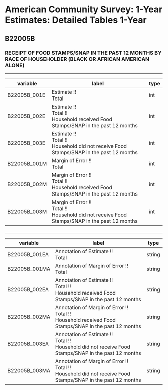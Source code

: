 # American Community Survey: 1-Year Estimates: Detailed Tables 1-Year

## B22005B

### RECEIPT OF FOOD STAMPS/SNAP IN THE PAST 12 MONTHS BY RACE OF HOUSEHOLDER (BLACK OR AFRICAN AMERICAN ALONE)

___

| variable | label | type |
| ----- | ----- | ----- |
| B22005B_001E | Estimate !!<br>Total | int |
| B22005B_002E | Estimate !!<br>Total !!<br>Household received Food Stamps/SNAP in the past 12 months | int |
| B22005B_003E | Estimate !!<br>Total !!<br>Household did not receive Food Stamps/SNAP in the past 12 months | int |
| B22005B_001M | Margin of Error !!<br>Total | int |
| B22005B_002M | Margin of Error !!<br>Total !!<br>Household received Food Stamps/SNAP in the past 12 months | int |
| B22005B_003M | Margin of Error !!<br>Total !!<br>Household did not receive Food Stamps/SNAP in the past 12 months | int |
### 

___

| variable | label | type |
| ----- | ----- | ----- |
| B22005B_001EA | Annotation of Estimate !!<br>Total | string |
| B22005B_001MA | Annotation of Margin of Error !!<br>Total | string |
| B22005B_002EA | Annotation of Estimate !!<br>Total !!<br>Household received Food Stamps/SNAP in the past 12 months | string |
| B22005B_002MA | Annotation of Margin of Error !!<br>Total !!<br>Household received Food Stamps/SNAP in the past 12 months | string |
| B22005B_003EA | Annotation of Estimate !!<br>Total !!<br>Household did not receive Food Stamps/SNAP in the past 12 months | string |
| B22005B_003MA | Annotation of Margin of Error !!<br>Total !!<br>Household did not receive Food Stamps/SNAP in the past 12 months | string |

